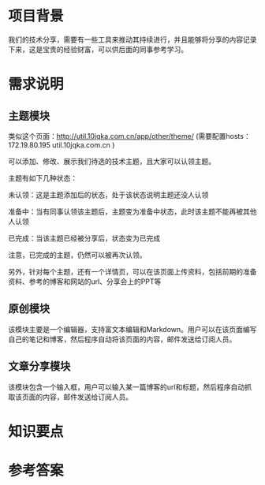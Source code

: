 # 项目背景

我们的技术分享，需要有一些工具来推动其持续进行，并且能够将分享的内容记录下来，这是宝贵的经验财富，可以供后面的同事参考学习。

# 需求说明

## 主题模块

类似这个页面：http://util.10jqka.com.cn/app/other/theme/  (需要配置hosts：172.19.80.195  util.10jqka.com.cn )

可以添加、修改、展示我们待选的技术主题，且大家可以认领主题。

主题有如下几种状态：

未认领：这是主题添加后的状态，处于该状态说明主题还没人认领

准备中：当有同事认领该主题后，主题变为准备中状态，此时该主题不能再被其他人认领

已完成：当该主题已经被分享后，状态变为已完成

注意，已完成的主题，仍然可以被再次认领。



另外，针对每个主题，还有一个详情页，可以在该页面上传资料，包括前期的准备资料、参考的博客和网站的url、分享会上的PPT等

## 原创模块

该模块主要是一个编辑器，支持富文本编辑和Markdown。用户可以在该页面编写自己的笔记和博客，然后程序自动将该页面的内容，邮件发送给订阅人员。

## 文章分享模块

该模块包含一个输入框，用户可以输入某一篇博客的url和标题，然后程序自动抓取该页面的内容，邮件发送给订阅人员。

# 知识要点



# 参考答案